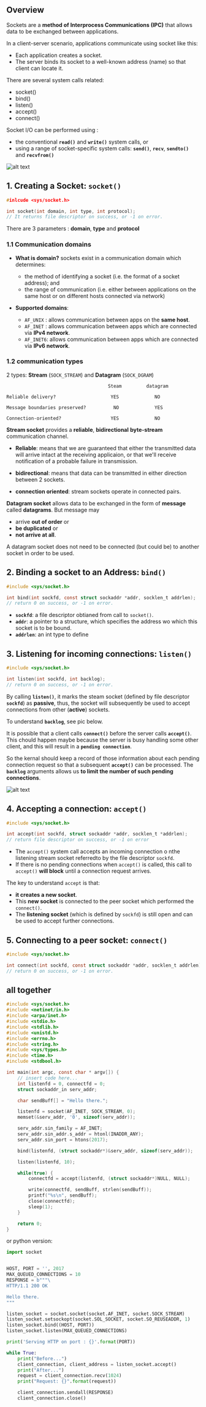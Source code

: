 ## Overview

Sockets are a **method of Interprocess Communications (IPC)** that allows data to be exchanged between applications.

In a client-server scenario, applications communicate using socket like this:

* Each application creates a socket.
* The server binds its socket to a well-known address (name) so that client can locate it.

There are several system calls related:
* socket()
* bind()
* listen()
* accept()
* connect()


Socket I/O can be performed using :
* the conventional **`read()`** and **`write()`** system calls, or 
* using a range of socket-specific system calls: **`send()`**, **`recv`**, **`sendto()`** and **`recvfrom()`**

![alt text](overview_socket_passive_active.png)

## 1. Creating a Socket: `socket()`

```c
#inlcude <sys/socket.h>

int socket(int domain, int type, int protocol);
// It returns file descriptor on success, or -1 on error.
```

There are 3 parameters : **domain**, **type** and **protocol**

### 1.1 Communication domains

* **What is domain?** sockets exist in a communication domain which determines:
	* the method of identifying a socket (i.e. the format of a socket address); and 
	* the range of communication (i.e. either between applications on the same host or on different hosts connected via network)

* **Supported domains**:
	* `AF_UNIX` : allows communication between apps on the **same host**.
	* `AF_INET` : allows communication between apps which are connected via **IPv4 network**.
	* `AF_INET6`: allows communication between apps which are connected via **IPv6 network**.

### 1.2 communication types

2 types:  **Stream** (`SOCK_STREAM`)   and  **Datagram** (`SOCK_DGRAM`)

```
                                     Steam         datagram
                                     
Reliable delivery?                    YES             NO

Message boundaries preserved?          NO             YES

Connection-oriented?                  YES             NO

```

**Stream socket** provides a **reliable**, **bidirectional** **byte-stream** communication channel.

* **Reliable**: means that we are guaranteed that either the transmitted data will arrive intact at the receiving applicaion, or that we'll receive notification of a probable failure in transmission.

* **bidirectional**: means that data can be transmitted in either direction between 2 sockets.

* **connection oriented**: stream sockets operate in connected pairs. 


**Datagram socket** allows data to be exchanged in the form of **message** called **datagrams**. But message may 

* arrive **out of order** or 
* **be duplicated**  or  
* **not arrive at all**.

A datagram socket does not need to be connected (but could be) to another socket in order to be used.


## 2. Binding a socket to an Address: `bind()`

```c
#include <sys/socket.h>

int bind(int sockfd, const struct sockaddr *addr, socklen_t addrlen);
// return 0 on success, or -1 on error.
```

* **`sockfd`**: a file descriptor obtianed from call to `socket()`.
* **`addr`**: a pointer to a structure, which specifies the address wo which this socket is to be bound.
* **`addrlen`**: an int type to define 


## 3. Listening for incoming connections: `listen()`

```c
#include <sys/socket.h>

int listen(int sockfd, int backlog);
// return 0 on success, or -1 on error.
```
By calling **`listen()`**, it marks the steam socket (defined by file descriptor **`sockfd`**) as **passive**, thus, the socket will subsequently be used to accept connections from other (**active**) sockets.

To understand **`backlog`**, see pic below.

It is possible that a client calls **`connect()`** before the server calls **`accept()`**. This chould happen maybe because the server is busy handling some other client, and this will result in a **`pending connection`**.

So the kernal should keep a record of those information about each pending connection request so that a subsequent **`accept()`** can be processed. The **`backlog`** arguments allows us **to limit the number of such pending connections**.

![alt text](pending_socket_connection.png)

## 4. Accepting a connection: `accept()`

```c
#include <sys/socket.h>

int accept(int sockfd, struct sockaddr *addr, socklen_t *addrlen);
// return file descriptor on success, or -1 on error
```

* The `accept()` system call accepts an incoming connection o nthe listening stream socket referredto by the file descriptor `sockfd`.
* If there is no pending connections when `accept()` is called, this call to `accept()` **will block** until a connection request arrives.

The key to understand `accept` is that: 
* **it creates a new socket**.
* This **new socket** is connected to the peer socket which performed the `connect()`.
* The **listening socket** (which is defined by `sockfd`) is still open and can be used to accept further connections.


## 5. Connecting to a peer socket: `connect()`

```c
#include <sys/socket.h>

int connect(int sockfd, const struct sockaddr *addr, socklen_t addrlen);
// return 0 on success, or -1 on error.
```


## all together

```c
#include <sys/socket.h>
#include <netinet/in.h>
#include <arpa/inet.h>
#include <stdio.h>
#include <stdlib.h>
#include <unistd.h>
#include <errno.h>
#include <string.h>
#include <sys/types.h>
#include <time.h>
#include <stdbool.h>

int main(int argc, const char * argv[]) {
	// insert code here...
	int listenfd = 0, connectfd = 0;
	struct sockaddr_in serv_addr;

	char sendBuff[] = "Hello there.";

	listenfd = socket(AF_INET, SOCK_STREAM, 0);
	memset(&serv_addr, '0', sizeof(serv_addr));

	serv_addr.sin_family = AF_INET;
	serv_addr.sin_addr.s_addr = htonl(INADDR_ANY);
	serv_addr.sin_port = htons(2017);

	bind(listenfd, (struct sockaddr*)&serv_addr, sizeof(serv_addr));

	listen(listenfd, 10);

	while(true) {
		connectfd = accept(listenfd, (struct sockaddr*)NULL, NULL);

		write(connectfd, sendBuff, strlen(sendBuff));
		printf("%s\n", sendBuff);
		close(connectfd);
		sleep(1);
	}

	return 0;
}

```

or python version:

```python
import socket


HOST, PORT = '', 2017
MAX_QUEUED_CONNECTIONS = 10
RESPONSE = b"""\
HTTP/1.1 200 OK

Hello there.
"""

listen_socket = socket.socket(socket.AF_INET, socket.SOCK_STREAM)
listen_socket.setsockopt(socket.SOL_SOCKET, socket.SO_REUSEADDR, 1)
listen_socket.bind((HOST, PORT))
listen_socket.listen(MAX_QUEUED_CONNECTIONS)

print('Serving HTTP on port : {}'.format(PORT))

while True:
	print("Before...")
	client_connection, client_address = listen_socket.accept()
	print("After...")
	request = client_connection.recv(1024)
	print("Request: {}".format(request))

	client_connection.sendall(RESPONSE)
	client_connection.close()
```























